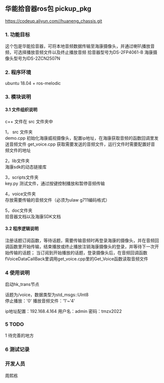 ## 华能拾音器ros包  pickup_pkg

https://codeup.aliyun.com//huaneng_chassis.git   


### 1. 功能目标
这个包是华能拾音器，可将本地音频数据传输至海康摄像头，并通过喇叭播放音频，可选择播放音频文件以及终止播放音频
拾音器型号为DS-2FP4061-B
海康摄像头型号为IDS-2ZCN2507N

### 2. 程序环境

ubuntu 18.04 + ros-melodic



### 3. 模块说明
#### 3.1 文件组织说明
c++ 文件在 src 文件夹中   

1， src 文件夹  
demo.cpp          初始化海康威视摄像头，配置ip地址，在海康获取音频的函数回调里发送音频文件
get_voice.cpp     获取需要发送的音频文件，运行文件时需要配置好音频文件的地址


2，lib文件夹  
海康sdk的动态链接库


3，scripts文件夹  
key.py       测试文件，通过按键控制播放和暂停音频传输

4，voice文件夹  
存放需要传输的音频文件（必须为ulaw g711编码格式）

  
5，doc文件夹  
拾音器文档以及海康SDK文档 

#### 3.2 程序逻辑说明

注册话题订阅函数，等待话题，需要传输音频时再登录海康的摄像头，并在音频回调函数里开始传输，结束播放或终止播放注销海康摄像头的登录，并等待下一次开始传输的话题；
当订阅到开始播放的话题，登录摄像头后，在音频回调函数fVoiceDataCallBack里调用get_voice.cpp里的Get_Voice函数读取音频文件

### 4 使用说明

启动hk_trans节点

话题为/voice，数据类型为std_msgs::UInt8  
停止播放：'0'
播放音频文件：'1'~'4'

ip地址配置：192.168.4.164
用户名：admin
密码：tmzx2022

### 5 TODO  

1 待完善的地方

### 6 测试记录  



### 开发人员  

周熙栋
